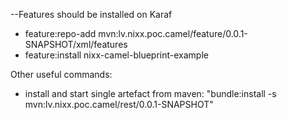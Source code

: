 --Features should be installed on Karaf

* feature:repo-add mvn:lv.nixx.poc.camel/feature/0.0.1-SNAPSHOT/xml/features
* feature:install nixx-camel-blueprint-example

Other useful commands:
 - install and start single artefact from maven: "bundle:install -s mvn:lv.nixx.poc.camel/rest/0.0.1-SNAPSHOT"
 
